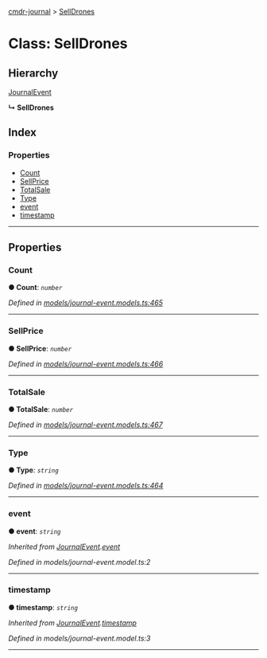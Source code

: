 [cmdr-journal](../README.md) > [SellDrones](../classes/selldrones.md)



# Class: SellDrones

## Hierarchy


 [JournalEvent](journalevent.md)

**↳ SellDrones**







## Index

### Properties

* [Count](selldrones.md#count)
* [SellPrice](selldrones.md#sellprice)
* [TotalSale](selldrones.md#totalsale)
* [Type](selldrones.md#type)
* [event](selldrones.md#event)
* [timestamp](selldrones.md#timestamp)



---
## Properties
<a id="count"></a>

###  Count

**●  Count**:  *`number`* 

*Defined in [models/journal-event.models.ts:465](https://github.com/chrisbruford/cmdr-journal/blob/52f6f4c/src/models/journal-event.models.ts#L465)*





___

<a id="sellprice"></a>

###  SellPrice

**●  SellPrice**:  *`number`* 

*Defined in [models/journal-event.models.ts:466](https://github.com/chrisbruford/cmdr-journal/blob/52f6f4c/src/models/journal-event.models.ts#L466)*





___

<a id="totalsale"></a>

###  TotalSale

**●  TotalSale**:  *`number`* 

*Defined in [models/journal-event.models.ts:467](https://github.com/chrisbruford/cmdr-journal/blob/52f6f4c/src/models/journal-event.models.ts#L467)*





___

<a id="type"></a>

###  Type

**●  Type**:  *`string`* 

*Defined in [models/journal-event.models.ts:464](https://github.com/chrisbruford/cmdr-journal/blob/52f6f4c/src/models/journal-event.models.ts#L464)*





___

<a id="event"></a>

###  event

**●  event**:  *`string`* 

*Inherited from [JournalEvent](journalevent.md).[event](journalevent.md#event)*

*Defined in models/journal-event.model.ts:2*





___

<a id="timestamp"></a>

###  timestamp

**●  timestamp**:  *`string`* 

*Inherited from [JournalEvent](journalevent.md).[timestamp](journalevent.md#timestamp)*

*Defined in models/journal-event.model.ts:3*





___


